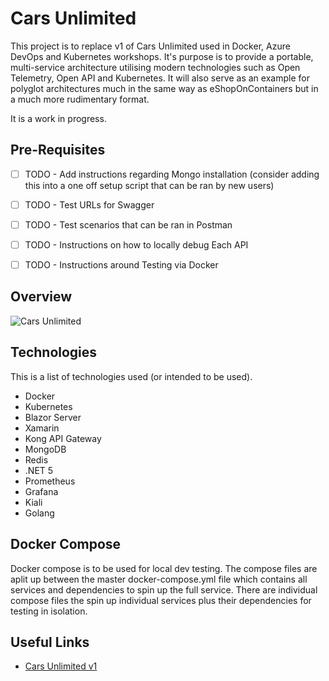 # Cars Unlimited

This project is to replace v1 of Cars Unlimited used in Docker, Azure DevOps and Kubernetes workshops. It's purpose is to provide a portable, multi-service architecture utilising modern technologies such as Open Telemetry, Open API and Kubernetes. It will also serve as an example for polyglot architectures much in the same way as eShopOnContainers but in a much more rudimentary format.

It is a work in progress.

## Pre-Requisites

- [ ] TODO - Add instructions regarding Mongo installation (consider adding this into a one off setup script that can be ran by new users)
- [ ] TODO - Test URLs for Swagger
- [ ] TODO - Test scenarios that can be ran in Postman
- [ ] TODO - Instructions on how to locally debug Each API
- [ ] TODO - Instructions around Testing via Docker


## Overview

![Cars Unlimited](/docs/CarsUnlimitedv2.png)

## Technologies

This is a list of technologies used (or intended to be used).

- Docker
- Kubernetes
- Blazor Server
- Xamarin
- Kong API Gateway
- MongoDB
- Redis
- .NET 5
- Prometheus
- Grafana
- Kiali
- Golang

## Docker Compose
Docker compose is to be used for local dev testing. The compose files are aplit up between the master docker-compose.yml file which contains all services and dependencies to spin up the full service. There are individual compose files the spin up individual services plus their dependencies for testing in isolation.

## Useful Links

- [Cars Unlimited v1](https://github.com/MMTDigital/CarsUnlimited)
